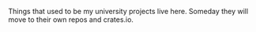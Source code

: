 Things that used to be my university projects live here.  Someday they will
move to their own repos and crates.io.
